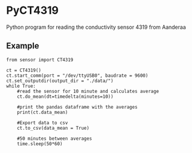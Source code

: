 # PyCT4319
Python program for reading the conductivity sensor 4319 from Aanderaa

## Example

```
from sensor import CT4319

ct = CT4319()
ct.start_comm(port = "/dev/ttyUSB0", baudrate = 9600)
ct.set_outputdir(output_dir = "./data/")
while True:
    #read the sensor for 10 minute and calculates average
    ct.do_mean(dt=timedelta(minutes=10))
    
    #print the pandas dataframe with the averages
    print(ct.data_mean)
    
    #Export data to csv
    ct.to_csv(data_mean = True)
    
    #50 minutes between averages
    time.sleep(50*60)
```

